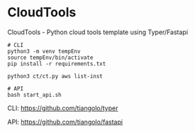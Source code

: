 # CloudTools

CloudTools - Python cloud tools template using Typer/Fastapi

```
# CLI
python3 -m venv tempEnv
source tempEnv/bin/activate
pip install -r requirements.txt

python3 ct/ct.py aws list-inst

# API
bash start_api.sh
```

CLI: https://github.com/tiangolo/typer

API: https://github.com/tiangolo/fastapi
